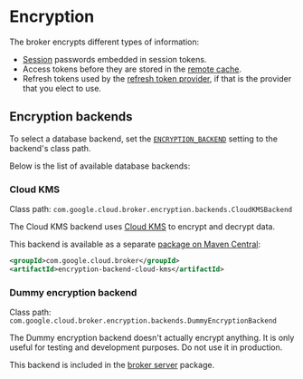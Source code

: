 # Encryption

The broker encrypts different types of information:

- [Session](sessions.md) passwords embedded in session tokens.
- Access tokens before they are stored in the [remote cache](caching.md#remote-cache).
- Refresh tokens used by the [refresh token provider](providers.md#refresh-token-provider), if that is the provider that you elect
  to use.

## Encryption backends

To select a database backend, set the [`ENCRYPTION_BACKEND`](settings.md#ENCRYPTION_BACKEND) setting
to the backend's class path.

Below is the list of available database backends:

### Cloud KMS

Class path: `com.google.cloud.broker.encryption.backends.CloudKMSBackend`

The Cloud KMS backend uses [Cloud KMS](https://cloud.google.com/kms/) to encrypt and decrypt data.

This backend is available as a separate [package on Maven Central](https://search.maven.org/search?q=g:com.google.cloud.broker%20AND%20a:encryption-backend-cloud-kms):

```xml
<groupId>com.google.cloud.broker</groupId>
<artifactId>encryption-backend-cloud-kms</artifactId>
```

### Dummy encryption backend

Class path: `com.google.cloud.broker.encryption.backends.DummyEncryptionBackend`

The Dummy encryption backend doesn't actually encrypt anything. It is only useful for testing
and development purposes. Do not use it in production.

This backend is included in the [broker server](broker-server.md) package.